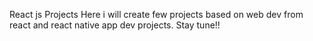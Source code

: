 React js Projects
Here i will create few projects based on web dev from react and react native app dev projects.
Stay tune!!
